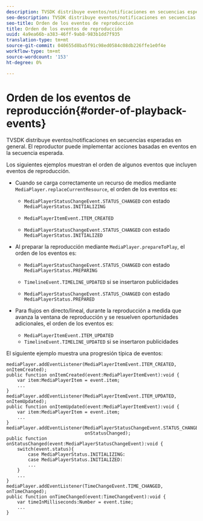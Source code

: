 ```yaml
---
description: TVSDK distribuye eventos/notificaciones en secuencias esperadas en general. El reproductor puede implementar acciones basadas en eventos en la secuencia esperada.
seo-description: TVSDK distribuye eventos/notificaciones en secuencias esperadas en general. El reproductor puede implementar acciones basadas en eventos en la secuencia esperada.
seo-title: Orden de los eventos de reproducción
title: Orden de los eventos de reproducción
uuid: 4a9ea66b-a383-46ff-9ab8-983b1dd7f935
translation-type: tm+mt
source-git-commit: 040655d8ba5f91c98ed0584c08db226ffe1e0f4e
workflow-type: tm+mt
source-wordcount: '153'
ht-degree: 0%

---
```



# Orden de los eventos de reproducción{#order-of-playback-events}

TVSDK distribuye eventos/notificaciones en secuencias esperadas en general. El reproductor puede implementar acciones basadas en eventos en la secuencia esperada.

<!--<a id="section_6E34A6C7936245D88DEB3315DA64598B"></a>-->

Los siguientes ejemplos muestran el orden de algunos eventos que incluyen eventos de reproducción.

* Cuando se carga correctamente un recurso de medios mediante `MediaPlayer.replaceCurrentResource`, el orden de los eventos es:

   * `MediaPlayerStatusChangeEvent.STATUS_CHANGED` con estado  `MediaPlayerStatus.INITIALIZING`

   * `MediaPlayerItemEvent.ITEM_CREATED`
   * `MediaPlayerStatusChangeEvent.STATUS_CHANGED` con estado  `MediaPlayerStatus.INITIALIZED`

* Al preparar la reproducción mediante `MediaPlayer.prepareToPlay`, el orden de los eventos es:

   * `MediaPlayerStatusChangeEvent.STATUS_CHANGED` con estado  `MediaPlayerStatus.PREPARING`

   * `TimelineEvent.TIMELINE_UPDATED` si se insertaron publicidades
   * `MediaPlayerStatusChangeEvent.STATUS_CHANGED` con estado  `MediaPlayerStatus.PREPARED`

* Para flujos en directo/lineal, durante la reproducción a medida que avanza la ventana de reproducción y se resuelven oportunidades adicionales, el orden de los eventos es:

   * `MediaPlayerItemEvent.ITEM_UPDATED`
   * `TimelineEvent.TIMELINE_UPDATED` si se insertaron publicidades

<!--<a id="section_76C13548AF934868B70757CA5489E516"></a>-->

El siguiente ejemplo muestra una progresión típica de eventos:

```
mediaPlayer.addEventListener(MediaPlayerItemEvent.ITEM_CREATED, onItemCreated); 
public function onItemCreated(event:MediaPlayerItemEvent):void { 
    var item:MediaPlayerItem = event.item; 
    ... 
} 
mediaPlayer.addEventListener(MediaPlayerItemEvent.ITEM_UPDATED, onItemUpdated); 
public function onItemUpdated(event:MediaPlayerItemEvent):void { 
    var item:MediaPlayerItem = event.item; 
    ... 
} 
mediaPlayer.addEventListener(MediaPlayerStatusChangeEvent.STATUS_CHANGED,  
                             onStatusChanged); 
public function onStatusChanged(event:MediaPlayerStatusChangeEvent):void { 
    switch(event.status){ 
        case MediaPlayerStatus.INITIALIZING: 
        case MediaPlayerStatus.INITIALIZED: 
        ... 
    } 
    ... 
} 
mediaPlayer.addEventListener(TimeChangeEvent.TIME_CHANGED, onTimeChanged); 
public function onTimeChanged(event:TimeChangeEvent):void { 
    var timeInMilliseconds:Number = event.time; 
    ... 
}
```

